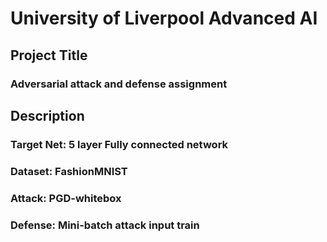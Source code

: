 # University of Liverpool Advanced AI

## Project Title
### Adversarial attack and defense assignment

## Description
### Target Net: 5 layer Fully connected network

### Dataset: FashionMNIST

### Attack: PGD-whitebox

### Defense: Mini-batch attack input train
